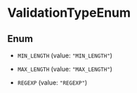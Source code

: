 

# ValidationTypeEnum

## Enum


* `MIN_LENGTH` (value: `"MIN_LENGTH"`)

* `MAX_LENGTH` (value: `"MAX_LENGTH"`)

* `REGEXP` (value: `"REGEXP"`)



